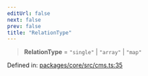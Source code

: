 ```yaml
---
editUrl: false
next: false
prev: false
title: "RelationType"
---
```


> **RelationType** = `"single"` \| `"array"` \| `"map"`

Defined in: [packages/core/src/cms.ts:35](https://github.com/bitswired/foldcms/blob/1c891e1138f693233aa186873facbdb8139365a8/packages/core/src/cms.ts#L35)
